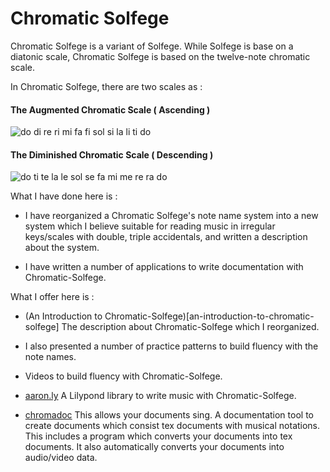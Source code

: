 
Chromatic Solfege
==================

Chromatic Solfege is a variant of Solfege. While Solfege is base on a diatonic
scale, Chromatic Solfege is based on the twelve-note chromatic scale.

In Chromatic Solfege, there are two scales as :

#### The Augmented Chromatic Scale ( Ascending )

![do di re ri mi fa fi sol si la li ti do](an-introduction-to-chromatic-solfege/doc/solfege-aug.png)

#### The Diminished Chromatic Scale ( Descending ) 

![do ti te la le sol se fa mi me re ra do](an-introduction-to-chromatic-solfege/doc/solfege-dim.png)

What I have done here is :

- I have reorganized a Chromatic Solfege's note name system into a new system
  which I believe suitable for reading music in irregular keys/scales with
  double, triple accidentals, and written a description about the system.

- I have written a number of applications to write documentation with
  Chromatic-Solfege.

What I offer here is :

- (An Introduction to Chromatic-Solfege)[an-introduction-to-chromatic-solfege]
  The description about Chromatic-Solfege which I reorganized.
  
- I also presented a number of practice patterns to build fluency with the note
  names.

- Videos to build fluency with Chromatic-Solfege.

- [aaron.ly](chromadoc/lib-ly/aaron) A Lilypond library to write music with
  Chromatic-Solfege.

- [chromadoc](chromadoc) This allows your documents sing. A documentation tool
  to create documents which consist tex documents with musical notations. This
  includes a program which converts your documents into tex documents. It also
  automatically converts your documents into audio/video data.


[modeline]: # ( vim: set spell fo+=a path+=../ suffixesadd+=.md: )
